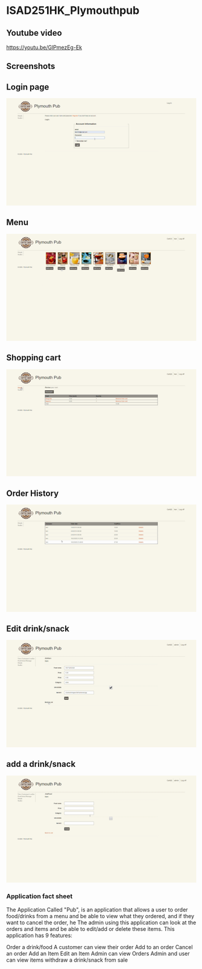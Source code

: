 # ISAD251HK_Plymouthpub

Youtube video
---------------------------------
https://youtu.be/GlPmezEg-Ek


Screenshots
--------------------------------

Login page
----
![image](Pub/loginpage.jpg)

Menu 
----
![image](Pub/Menu.jpg)

Shopping cart
---
![image](Pub/cart.jpg)

Order History
----
![image](Pub/Orderhistory.jpg)

Edit drink/snack
----
![image](Pub/editFood.jpg)


add a drink/snack
-----
![image](Pub/addItem.jpg)



### Application fact sheet

The Application Called "Pub", is an application that allows a user to order food/drinks from a menu and be able to view what they ordered, and if they want to cancel the order, he 
The admin using this application can look at the orders and items and be able to edit/add or delete these items. This application has 9 features:

Order a drink/food
A customer can view their order
Add to an order
Cancel an order
Add an Item
Edit an Item
Admin can view Orders
Admin and user can view items
withdraw a drink/snack from sale
